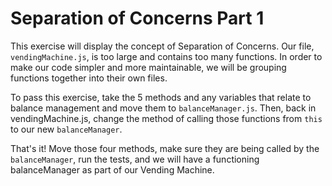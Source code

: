 # Separation of Concerns Part 1
This exercise will display the concept of Separation of Concerns. Our file, `vendingMachine.js`, is too large and contains too many functions. In order to make our code simpler and more maintainable, we will be grouping functions together into their own files. 

To pass this exercise, take the 5 methods and any variables that relate to balance management and move them to `balanceManager.js`. Then, back in vendingMachine.js, change the method of calling those functions from `this` to our new `balanceManager`. 

That's it! Move those four methods, make sure they are being called by the `balanceManager`, run the tests, and we will have a functioning balanceManager as part of our Vending Machine. 
